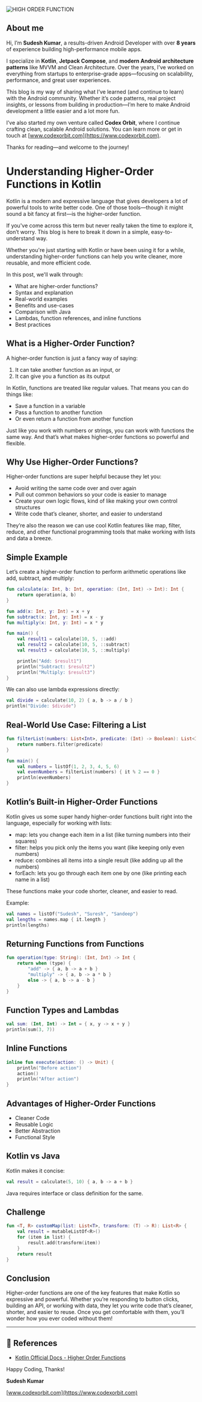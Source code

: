 ![HIGH ORDER FUNCTION](./assets/high_order_function.png)

## About me

Hi, I’m **Sudesh Kumar**, a results-driven Android Developer with over **8 years** of experience
building high-performance mobile apps.

I specialize in **Kotlin**, **Jetpack Compose**, and **modern Android architecture patterns** like
MVVM and Clean Architecture. Over the years, I’ve worked on everything from startups to
enterprise-grade apps—focusing on scalability, performance, and great user experiences.

This blog is my way of sharing what I’ve learned (and continue to learn) with the Android community.
Whether it’s code patterns, real project insights, or lessons from building in production—I’m here
to make Android development a little easier and a lot more fun.

I’ve also started my own venture called **Codex Orbit**, where I continue crafting clean, scalable
Android solutions. You can learn more or get in touch
at [www.codexorbit.com](https://www.codexorbit.com).

Thanks for reading—and welcome to the journey!

# Understanding Higher-Order Functions in Kotlin

Kotlin is a modern and expressive language that gives developers a lot of powerful tools to write
better code. One of those tools—though it might sound a bit fancy at first—is the higher-order
function.

If you've come across this term but never really taken the time to explore it, don’t worry. This
blog is here to break it down in a simple, easy-to-understand way.

Whether you're just starting with Kotlin or have been using it for a while, understanding
higher-order functions can help you write cleaner, more reusable, and more efficient code.

In this post, we'll walk through:

- What are higher-order functions?
- Syntax and explanation
- Real-world examples
- Benefits and use-cases
- Comparison with Java
- Lambdas, function references, and inline functions
- Best practices

## What is a Higher-Order Function?

A higher-order function is just a fancy way of saying:

1. It can take another function as an input, or
2. It can give you a function as its output

In Kotlin, functions are treated like regular values. That means you can do things like:

- Save a function in a variable
- Pass a function to another function
- Or even return a function from another function

Just like you work with numbers or strings, you can work with functions the same way. And that’s
what makes higher-order functions so powerful and flexible.

## Why Use Higher-Order Functions?

Higher-order functions are super helpful because they let you:

- Avoid writing the same code over and over again
- Pull out common behaviors so your code is easier to manage
- Create your own logic flows, kind of like making your own control structures
- Write code that’s cleaner, shorter, and easier to understand

They’re also the reason we can use cool Kotlin features like map, filter, reduce, and other
functional programming tools that make working with lists and data a breeze.

## Simple Example

Let’s create a higher-order function to perform arithmetic operations like add, subtract, and
multiply:

```kotlin
fun calculate(a: Int, b: Int, operation: (Int, Int) -> Int): Int {
    return operation(a, b)
}

fun add(x: Int, y: Int) = x + y
fun subtract(x: Int, y: Int) = x - y
fun multiply(x: Int, y: Int) = x * y

fun main() {
    val result1 = calculate(10, 5, ::add)
    val result2 = calculate(10, 5, ::subtract)
    val result3 = calculate(10, 5, ::multiply)

    println("Add: $result1")
    println("Subtract: $result2")
    println("Multiply: $result3")
}
```

We can also use lambda expressions directly:

```kotlin
val divide = calculate(10, 2) { a, b -> a / b }
println("Divide: $divide")
```

## Real-World Use Case: Filtering a List

```kotlin
fun filterList(numbers: List<Int>, predicate: (Int) -> Boolean): List<Int> {
    return numbers.filter(predicate)
}

fun main() {
    val numbers = listOf(1, 2, 3, 4, 5, 6)
    val evenNumbers = filterList(numbers) { it % 2 == 0 }
    println(evenNumbers)
}
```

## Kotlin’s Built-in Higher-Order Functions

Kotlin gives us some super handy higher-order functions built right into the language, especially
for working with lists:

- map: lets you change each item in a list (like turning numbers into their squares)
- filter: helps you pick only the items you want (like keeping only even numbers)
- reduce: combines all items into a single result (like adding up all the numbers)
- forEach: lets you go through each item one by one (like printing each name in a list)

These functions make your code shorter, cleaner, and easier to read.

Example:

```kotlin
val names = listOf("Sudesh", "Suresh", "Sandeep")
val lengths = names.map { it.length }
println(lengths)
```

## Returning Functions from Functions

```kotlin
fun operation(type: String): (Int, Int) -> Int {
    return when (type) {
        "add" -> { a, b -> a + b }
        "multiply" -> { a, b -> a * b }
        else -> { a, b -> a - b }
    }
}
```

## Function Types and Lambdas

```kotlin
val sum: (Int, Int) -> Int = { x, y -> x + y }
println(sum(3, 7))
```

## Inline Functions

```kotlin
inline fun execute(action: () -> Unit) {
    println("Before action")
    action()
    println("After action")
}
```

## Advantages of Higher-Order Functions

- Cleaner Code
- Reusable Logic
- Better Abstraction
- Functional Style

## Kotlin vs Java

Kotlin makes it concise:

```kotlin
val result = calculate(5, 10) { a, b -> a + b }
```

Java requires interface or class definition for the same.

## Challenge

```kotlin
fun <T, R> customMap(list: List<T>, transform: (T) -> R): List<R> {
    val result = mutableListOf<R>()
    for (item in list) {
        result.add(transform(item))
    }
    return result
}
```

## Conclusion

Higher-order functions are one of the key features that make Kotlin so expressive and powerful.
Whether you’re responding to button clicks, building an API, or working with data, they let you
write code that’s cleaner, shorter, and easier to reuse. Once you get comfortable with them, you’ll
wonder how you ever coded without them!

---

## 🔗 References

- [Kotlin Official Docs - Higher Order Functions](https://kotlinlang.org/docs/lambdas.html#higher-order-functions)

Happy Coding, Thanks!

**Sudesh Kumar**

[www.codexorbit.com](https://www.codexorbit.com)